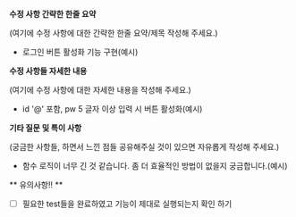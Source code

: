 **수정 사항 간략한 한줄 요약**

(여기에 수정 사항에 대한 간략한 한줄 요약/제목 작성해 주세요.)

- 로그인 버튼 활성화 기능 구현(예시)

**수정 사항들 자세한 내용**

(여기에 수정 사항에 대한 자세한 내용을 작성해 주세요.)

- id '@' 포함, pw 5 글자 이상 입력 시 버튼 활성화(예시)

**기타 질문 및 특이 사항**

(궁금한 사항들, 하면서 느낀 점들 공유해주실 것이 있으면 자유롭게 작성해 주세요.)

- 함수 로직이 너무 긴 것 같습니다. 좀 더 효율적인 방법이 없을지 궁금합니다.(예시)

** 유의사항!! **

- [ ]  필요한 test들을 완료하였고 기능이 제대로 실행되는지 확인 하기
